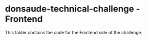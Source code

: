 # donsaude-technical-challenge - Frontend

This folder contains the code for the Frontend side of the challenge.
